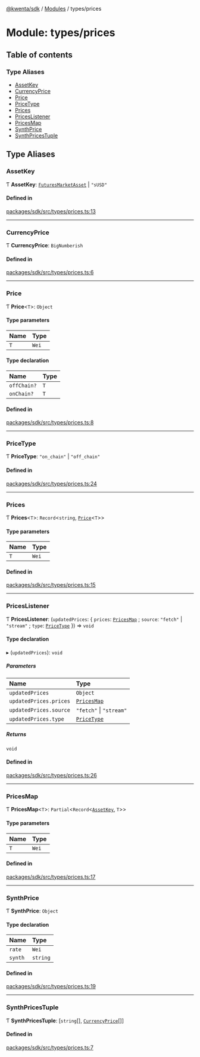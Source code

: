 [@kwenta/sdk](../README.md) / [Modules](../modules.md) / types/prices

# Module: types/prices

## Table of contents

### Type Aliases

- [AssetKey](types_prices.md#assetkey)
- [CurrencyPrice](types_prices.md#currencyprice)
- [Price](types_prices.md#price)
- [PriceType](types_prices.md#pricetype)
- [Prices](types_prices.md#prices)
- [PricesListener](types_prices.md#priceslistener)
- [PricesMap](types_prices.md#pricesmap)
- [SynthPrice](types_prices.md#synthprice)
- [SynthPricesTuple](types_prices.md#synthpricestuple)

## Type Aliases

### AssetKey

Ƭ **AssetKey**: [`FuturesMarketAsset`](../enums/types_futures.FuturesMarketAsset.md) \| ``"sUSD"``

#### Defined in

[packages/sdk/src/types/prices.ts:13](https://github.com/Kwenta/kwenta/blob/84039a5ef/packages/sdk/src/types/prices.ts#L13)

___

### CurrencyPrice

Ƭ **CurrencyPrice**: `BigNumberish`

#### Defined in

[packages/sdk/src/types/prices.ts:6](https://github.com/Kwenta/kwenta/blob/84039a5ef/packages/sdk/src/types/prices.ts#L6)

___

### Price

Ƭ **Price**<`T`\>: `Object`

#### Type parameters

| Name | Type |
| :------ | :------ |
| `T` | `Wei` |

#### Type declaration

| Name | Type |
| :------ | :------ |
| `offChain?` | `T` |
| `onChain?` | `T` |

#### Defined in

[packages/sdk/src/types/prices.ts:8](https://github.com/Kwenta/kwenta/blob/84039a5ef/packages/sdk/src/types/prices.ts#L8)

___

### PriceType

Ƭ **PriceType**: ``"on_chain"`` \| ``"off_chain"``

#### Defined in

[packages/sdk/src/types/prices.ts:24](https://github.com/Kwenta/kwenta/blob/84039a5ef/packages/sdk/src/types/prices.ts#L24)

___

### Prices

Ƭ **Prices**<`T`\>: `Record`<`string`, [`Price`](types_prices.md#price)<`T`\>\>

#### Type parameters

| Name | Type |
| :------ | :------ |
| `T` | `Wei` |

#### Defined in

[packages/sdk/src/types/prices.ts:15](https://github.com/Kwenta/kwenta/blob/84039a5ef/packages/sdk/src/types/prices.ts#L15)

___

### PricesListener

Ƭ **PricesListener**: (`updatedPrices`: { `prices`: [`PricesMap`](types_prices.md#pricesmap) ; `source`: ``"fetch"`` \| ``"stream"`` ; `type`: [`PriceType`](types_prices.md#pricetype)  }) => `void`

#### Type declaration

▸ (`updatedPrices`): `void`

##### Parameters

| Name | Type |
| :------ | :------ |
| `updatedPrices` | `Object` |
| `updatedPrices.prices` | [`PricesMap`](types_prices.md#pricesmap) |
| `updatedPrices.source` | ``"fetch"`` \| ``"stream"`` |
| `updatedPrices.type` | [`PriceType`](types_prices.md#pricetype) |

##### Returns

`void`

#### Defined in

[packages/sdk/src/types/prices.ts:26](https://github.com/Kwenta/kwenta/blob/84039a5ef/packages/sdk/src/types/prices.ts#L26)

___

### PricesMap

Ƭ **PricesMap**<`T`\>: `Partial`<`Record`<[`AssetKey`](types_prices.md#assetkey), `T`\>\>

#### Type parameters

| Name | Type |
| :------ | :------ |
| `T` | `Wei` |

#### Defined in

[packages/sdk/src/types/prices.ts:17](https://github.com/Kwenta/kwenta/blob/84039a5ef/packages/sdk/src/types/prices.ts#L17)

___

### SynthPrice

Ƭ **SynthPrice**: `Object`

#### Type declaration

| Name | Type |
| :------ | :------ |
| `rate` | `Wei` |
| `synth` | `string` |

#### Defined in

[packages/sdk/src/types/prices.ts:19](https://github.com/Kwenta/kwenta/blob/84039a5ef/packages/sdk/src/types/prices.ts#L19)

___

### SynthPricesTuple

Ƭ **SynthPricesTuple**: [`string`[], [`CurrencyPrice`](types_prices.md#currencyprice)[]]

#### Defined in

[packages/sdk/src/types/prices.ts:7](https://github.com/Kwenta/kwenta/blob/84039a5ef/packages/sdk/src/types/prices.ts#L7)
